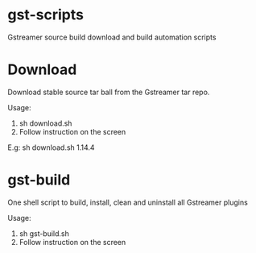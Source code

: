 # gst-scripts

Gstreamer source build download and build automation scripts

# Download
 Download stable source tar ball from the Gstreamer tar repo.
 
 Usage:
  1. sh download.sh 
  2. Follow instruction on the screen
 
 E.g:
  sh download.sh 1.14.4 

# gst-build
  One shell script to build, install, clean and uninstall all Gstreamer plugins
  
  Usage:
  1. sh gst-build.sh 
  2. Follow instruction on the screen
 